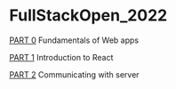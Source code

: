 # FullStackOpen_2022

[PART 0](https://github.com/RafaelCENG/FullStackOpen_2022/tree/main/part0)
Fundamentals of Web apps

[PART 1](https://github.com/RafaelCENG/FullStackOpen_2022/tree/main/part1)
Introduction to React

[PART 2](https://github.com/RafaelCENG/FullStackOpen_2022/tree/main/part2)
Communicating with server